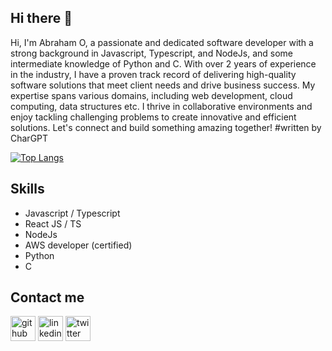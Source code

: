 ## Hi there 👋

Hi, I'm Abraham O, a passionate and dedicated software developer with a strong background in Javascript, Typescript, and NodeJs, and some intermediate knowledge of Python and C. With over 2 years of experience in the industry, I have a proven track record of delivering high-quality software solutions that meet client needs and drive business success. My expertise spans various domains, including web development, cloud computing, data structures etc. I thrive in collaborative environments and enjoy tackling challenging problems to create innovative and efficient solutions. Let's connect and build something amazing together! #written by CharGPT

[![Top Langs](https://github-readme-stats.vercel.app/api/top-langs/?username=aeorherhe)](https://github.com/anuraghazra/github-readme-stats) 

## Skills
* Javascript / Typescript
* React JS / TS
* NodeJs
* AWS developer (certified)
* Python
* C

## Contact me
[<img src='https://cdn.jsdelivr.net/npm/simple-icons@3.0.1/icons/github.svg' alt='github' height='40'>](https://github.com/aeorherhe)
[<img src='https://cdn.jsdelivr.net/npm/simple-icons@3.0.1/icons/linkedin.svg' alt='linkedin' height='40'>](https://www.linkedin.com/in/aeorherhe/)
[<img src='https://cdn.jsdelivr.net/npm/simple-icons@3.0.1/icons/twitter.svg' alt='twitter' height='40'>](https://twitter.com/aeorherhe) 

